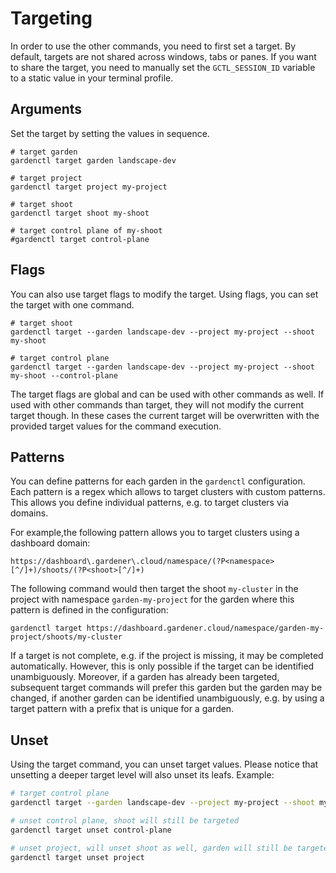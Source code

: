 # Targeting
In order to use the other commands, you need to first set a target. By default, targets are not shared across windows,
tabs or panes. If you want to share the target, you need to manually set the `GCTL_SESSION_ID` variable to a static
value in your terminal profile.

## Arguments

Set the target by setting the values in sequence.
```
# target garden
gardenctl target garden landscape-dev

# target project
gardenctl target project my-project

# target shoot
gardenctl target shoot my-shoot

# target control plane of my-shoot
#gardenctl target control-plane
```

## Flags

You can also use target flags to modify the target. Using flags, you can set the target with one command.
```
# target shoot
gardenctl target --garden landscape-dev --project my-project --shoot my-shoot

# target control plane
gardenctl target --garden landscape-dev --project my-project --shoot my-shoot --control-plane
```

The target flags are global and can be used with other commands as well. If used with other commands than target, they will
not modify the current target though. In these cases the current target will be overwritten with the provided target values for
the command execution.

## Patterns

You can define patterns for each garden in the `gardenctl` configuration. Each pattern is a regex which allows to
target clusters with custom patterns. This allows you define individual patterns, e.g. to target clusters via
domains.

For example,the following pattern allows you to target clusters using a dashboard domain:
```
https://dashboard\.gardener\.cloud/namespace/(?P<namespace>[^/]+)/shoots/(?P<shoot>[^/]+)
```
The following command would then target the shoot `my-cluster` in the project with namespace `garden-my-project` for the garden where this pattern is defined in the configuration:
```
gardenctl target https://dashboard.gardener.cloud/namespace/garden-my-project/shoots/my-cluster
```

If a target is not complete, e.g. if the project is missing, it may be completed automatically. However, this is only
possible if the target can be identified unambiguously. Moreover, if a garden has already been targeted, subsequent target
commands will prefer this garden but the garden may be changed, if another garden can be identified unambiguously, e.g.
by using a target pattern with a prefix that is unique for a garden.

## Unset
Using the target command, you can unset target values. Please notice that unsetting a deeper target level will also unset
its leafs. Example:

```bash
# target control plane
gardenctl target --garden landscape-dev --project my-project --shoot my-shoot --control-plane

# unset control plane, shoot will still be targeted
gardenctl target unset control-plane

# unset project, will unset shoot as well, garden will still be targeted
gardenctl target unset project
```